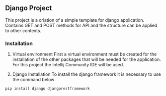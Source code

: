 ## Django Project 

This project is a criation of a simple template for django application. Contains GET and POST methods for API and the structure can be applied to other contexts.

### Installation

1. Virtual environment
First a virtual environment must be created for the installation of the other packages that will be needed for the application. For this project the Intellij Community IDE will be used. 

2. Django Installation
To install the django framework it is necessary to use the command below
```
pip install django djangorestframework
```